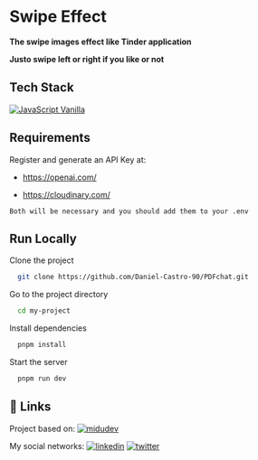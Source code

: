 # Swipe Effect

**The swipe images effect like Tinder application**


**Justo swipe left or right if you like or not**


## Tech Stack

[![JavaScript Vanilla](https://img.shields.io/badge/Flowbite-%20v2.2.1-blue.svg)](https://flowbite.com/docs/getting-started/introduction/)


## Requirements

Register and generate an API Key at:

- https://openai.com/

- https://cloudinary.com/

```
Both will be necessary and you should add them to your .env
```


## Run Locally

Clone the project

```bash
  git clone https://github.com/Daniel-Castro-90/PDFchat.git
```

Go to the project directory

```bash
  cd my-project
```

Install dependencies

```bash
  pnpm install
```

Start the server

```bash
  pnpm run dev
```


## 🔗 Links

Project based on:
[![midudev](https://img.shields.io/badge/midudev-000?style=for-the-badge&logo=github&logoColor=white)](https://github.com/midudev/chat-with-pdf)

My social networks:
[![linkedin](https://img.shields.io/badge/linkedin-0A66C2?style=for-the-badge&logo=linkedin&logoColor=white)](https://www.linkedin.com//in/danielcastroo) [![twitter](https://img.shields.io/badge/twitter-1DA1F2?style=for-the-badge&logo=twitter&logoColor=white)](https://twitter.com/ca_ddaniel)

